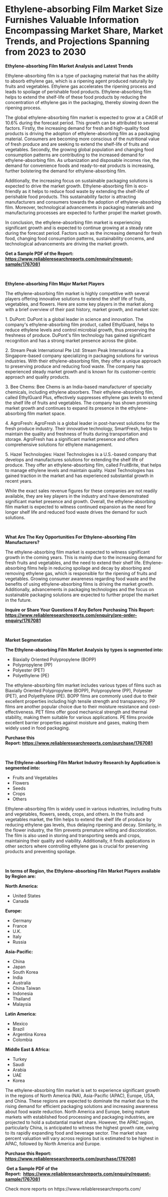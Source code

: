 <p><h1>Ethylene-absorbing Film Market Size Furnishes Valuable Information Encompassing Market Share, Market Trends, and Projections Spanning from 2023 to 2030</h1></p><p><strong>Ethylene-absorbing Film Market Analysis and Latest Trends</strong></p>
<p><p>Ethylene-absorbing film is a type of packaging material that has the ability to absorb ethylene gas, which is a ripening agent produced naturally by fruits and vegetables. Ethylene gas accelerates the ripening process and leads to spoilage of perishable food products. Ethylene-absorbing film helps to extend the shelf-life of these food products by reducing the concentration of ethylene gas in the packaging, thereby slowing down the ripening process.</p><p>The global ethylene-absorbing film market is expected to grow at a CAGR of 10.6% during the forecast period. This growth can be attributed to several factors. Firstly, the increasing demand for fresh and high-quality food products is driving the adoption of ethylene-absorbing film as a packaging material. Consumers are becoming more conscious of the nutritional value of fresh produce and are seeking to extend the shelf-life of fruits and vegetables. Secondly, the growing global population and changing food consumption patterns are contributing to the increased demand for ethylene-absorbing film. As urbanization and disposable incomes rise, the demand for convenience foods and ready-to-eat products is increasing, further bolstering the demand for ethylene-absorbing film.</p><p>Additionally, the increasing focus on sustainable packaging solutions is expected to drive the market growth. Ethylene-absorbing film is eco-friendly as it helps to reduce food waste by extending the shelf-life of perishable food products. This sustainability factor is attracting manufacturers and consumers towards the adoption of ethylene-absorbing film. Moreover, technological advancements in packaging materials and manufacturing processes are expected to further propel the market growth.</p><p>In conclusion, the ethylene-absorbing film market is experiencing significant growth and is expected to continue growing at a steady rate during the forecast period. Factors such as the increasing demand for fresh food, changing food consumption patterns, sustainability concerns, and technological advancements are driving the market growth.</p></p>
<p><strong>Get a Sample PDF of the Report:&nbsp; <a href="https://www.reliableresearchreports.com/enquiry/request-sample/1767081">https://www.reliableresearchreports.com/enquiry/request-sample/1767081</a></strong></p>
<p>&nbsp;</p>
<p><strong>Ethylene-absorbing Film Major Market Players</strong></p>
<p><p>The ethylene-absorbing film market is highly competitive with several players offering innovative solutions to extend the shelf life of fruits, vegetables, and flowers. Here are some key players in the market along with a brief overview of their past history, market growth, and market size:</p><p>1. DuPont: DuPont is a global leader in science and innovation. The company's ethylene-absorbing film product, called EthylGuard, helps to reduce ethylene levels and control microbial growth, thus preserving the freshness of produce. DuPont's film technology has gained significant recognition and has a strong market presence across the globe.</p><p>2. Stream Peak International Pte Ltd: Stream Peak International is a Singapore-based company specializing in packaging solutions for various industries. With their ethylene-absorbing film, they offer a unique approach to preserving produce and reducing food waste. The company has experienced steady market growth and is known for its customer-centric approach and quality products.</p><p>3. Bee Chems: Bee Chems is an India-based manufacturer of specialty chemicals, including ethylene absorbers. Their ethylene-absorbing film, called EthylGuard Plus, effectively suppresses ethylene gas levels to extend the shelf life of fruits and vegetables. The company has shown promising market growth and continues to expand its presence in the ethylene-absorbing film market space.</p><p>4. AgroFresh: AgroFresh is a global leader in post-harvest solutions for the fresh produce industry. Their innovative technology, SmartFresh, helps to maintain the quality and freshness of fruits during transportation and storage. AgroFresh has a significant market presence and offers comprehensive solutions for ethylene management.</p><p>5. Hazel Technologies: Hazel Technologies is a U.S.-based company that develops and manufactures solutions for extending the shelf life of produce. They offer an ethylene-absorbing film, called FruitBrite, that helps to manage ethylene levels and maintain quality. Hazel Technologies has gained traction in the market and has experienced substantial growth in recent years.</p><p>While the exact sales revenue figures for these companies are not readily available, they are key players in the industry and have demonstrated significant market presence and growth. Overall, the ethylene-absorbing film market is expected to witness continued expansion as the need for longer shelf life and reduced food waste drives the demand for such solutions.</p></p>
<p>&nbsp;</p>
<p><strong>What Are The Key Opportunities For Ethylene-absorbing Film Manufacturers?</strong></p>
<p><p>The ethylene-absorbing film market is expected to witness significant growth in the coming years. This is mainly due to the increasing demand for fresh fruits and vegetables, and the need to extend their shelf life. Ethylene-absorbing films help in reducing spoilage and decay by absorbing and removing ethylene gas, which is responsible for the ripening of fruits and vegetables. Growing consumer awareness regarding food waste and the benefits of using ethylene-absorbing films is driving the market growth. Additionally, advancements in packaging technologies and the focus on sustainable packaging solutions are expected to further propel the market in the future.</p></p>
<p><strong>Inquire or Share Your Questions If Any Before Purchasing This Report: <a href="https://www.reliableresearchreports.com/enquiry/pre-order-enquiry/1767081">https://www.reliableresearchreports.com/enquiry/pre-order-enquiry/1767081</a></strong></p>
<p>&nbsp;</p>
<p><strong>Market Segmentation</strong></p>
<p><strong>The Ethylene-absorbing Film Market Analysis by types is segmented into:</strong></p>
<p><ul><li>Biaxially Oriented Polypropylene (BOPP)</li><li>Polypropylene (PP)</li><li>Polyester (PET)</li><li>Polyethylene (PE)</li></ul></p>
<p><p>The ethylene-absorbing film market includes various types of films such as Biaxially Oriented Polypropylene (BOPP), Polypropylene (PP), Polyester (PET), and Polyethylene (PE). BOPP films are commonly used due to their excellent properties including high tensile strength and transparency. PP films are another popular choice due to their moisture resistance and cost-effectiveness. PET films offer good mechanical strength and thermal stability, making them suitable for various applications. PE films provide excellent barrier properties against moisture and gases, making them widely used in food packaging.</p></p>
<p><strong>Purchase this Report:&nbsp;<a href="https://www.reliableresearchreports.com/purchase/1767081">https://www.reliableresearchreports.com/purchase/1767081</a></strong></p>
<p>&nbsp;</p>
<p><strong>The Ethylene-absorbing Film Market Industry Research by Application is segmented into:</strong></p>
<p><ul><li>Fruits and Vegetables</li><li>Flowers</li><li>Seeds</li><li>Crops</li><li>Others</li></ul></p>
<p><p>Ethylene-absorbing film is widely used in various industries, including fruits and vegetables, flowers, seeds, crops, and others. In the fruits and vegetables market, the film helps to extend the shelf life of produce by reducing ethylene gas levels, thus delaying ripening and decay. Similarly, in the flower industry, the film prevents premature wilting and discoloration. The film is also used in storing and transporting seeds and crops, maintaining their quality and viability. Additionally, it finds applications in other sectors where controlling ethylene gas is crucial for preserving products and preventing spoilage.</p></p>
<p>&nbsp;</p>
<p><strong>In terms of Region, the Ethylene-absorbing Film Market Players available by Region are:</strong></p>
<p>
    <p> <strong> North America: </strong>
        <ul>
            <li>United States</li>
            <li>Canada</li>
        </ul>
        </p> 
    <p> <strong> Europe: </strong>
        <ul>
            <li>Germany</li>
            <li>France</li>
            <li>U.K.</li>
            <li>Italy</li>
            <li>Russia</li>
        </ul>
        </p> 
    <p> <strong> Asia-Pacific: </strong>
        <ul>
            <li>China</li>
            <li>Japan</li>
            <li>South Korea</li>
            <li>India</li>
            <li>Australia</li>
            <li>China Taiwan</li>
            <li>Indonesia</li>
            <li>Thailand</li>
            <li>Malaysia</li>
        </ul>
        </p> 
    <p> <strong> Latin America: </strong>
        <ul>
            <li>Mexico</li>
            <li>Brazil</li>
            <li>Argentina Korea</li>
            <li>Colombia</li>
        </ul>
        </p> 
    <p> <strong> Middle East & Africa: </strong>
        <ul>
            <li>Turkey</li>
            <li>Saudi</li>
            <li>Arabia</li>
            <li>UAE</li>
            <li>Korea</li>
        </ul>
    </p>
    </p>
<p><p>The ethylene-absorbing film market is set to experience significant growth in the regions of North America (NA), Asia-Pacific (APAC), Europe, USA, and China. These regions are expected to dominate the market due to the rising demand for efficient packaging solutions and increasing awareness about food waste reduction. North America and Europe, being mature markets with established food processing and packaging industries, are projected to hold a substantial market share. However, the APAC region, particularly China, is anticipated to witness the highest growth rate, owing to its rapidly expanding food and beverage sector. The market share percent valuation will vary across regions but is estimated to be highest in APAC, followed by North America and Europe.</p></p>
<p><strong>Purchase this Report: <a href="https://www.reliableresearchreports.com/purchase/1767081">https://www.reliableresearchreports.com/purchase/1767081</a></strong></p>
<p>&nbsp;<strong>Get a Sample PDF of the Report:&nbsp;&nbsp;<a href="https://www.reliableresearchreports.com/enquiry/request-sample/1767081">https://www.reliableresearchreports.com/enquiry/request-sample/1767081</a></strong></p>
<p><strong></strong></p>
<p>Check more reports on https://www.reliableresearchreports.com/</p>
